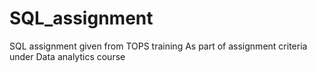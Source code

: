 # SQL_assignment

SQL assignment given from TOPS training As part of assignment criteria under Data analytics course

